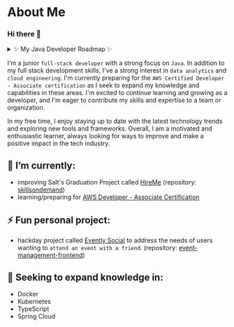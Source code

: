 # About Me
### Hi there 👋

<details>
<summary>✨ My Java Developer Roadmap ✨</summary>
 <summary>As a junior full-stack developer, my developer roadmap involves a number of concepts and technologies that I have learnt over the years.</summary>
 <summary>This table shows a timeframe of my development journey.</summary>
 <summary>Some concepts may reappear more than once as revisiting topics are essential.</summary>
 <summary>The most bottom is the recent concept learnt / in progress.</summary>
  
 | 2020    | 2021 | 2022 | 2023 |
 | ------- |----- | ---- | ---- |
 | AWS SAA | HTML | Tableau
 | Python  | CSS  | DataGrip
 || JavaScript | Python
 || Linux | Java
 || MySQL | Github
 ||| IntelliJ
 ||| Core Java
 ||| Unit Test
 ||| REST API
 ||| Spring Boot
 ||| Maven
 ||| Docker
 ||| MySQL / NoSQL / PostgreSQL
 ||| MongoDB & Atlas
 ||| VS Code
 ||| ESLint
 ||| NodeJS
 ||| DOM Manipulation
 ||| ES7
 ||| npm
 ||| React
 ||| CSS Modules
 ||| Mocha / Chai / Jest / Cypress
 ||| Next.js
 ||| Microsoft Azure
 ||| Github Actions & Workflows
 ||| Spring Security
 ||| Next Authentication
 ||| Google Maps API
 ||| Tailwind CSS
 ||| Railway.app
 ||| AWS DA
 
</details>

I'm a junior `full-stack developer` with a strong focus on `Java`. In addition to my full stack development skills, I've a strong interest in `data analytics` and `cloud engineering`. I'm currently preparing for the `AWS Certified Developer - Associate certification` as I seek to expand my knowledge and capabilities in these areas. I'm excited to continue learning and growing as a developer, and I'm eager to contribute my skills and expertise to a team or organization.

In my free time, I enjoy staying up to date with the latest technology trends and exploring new tools and frameworks. Overall, I am a motivated and enthusiastic learner, always looking for ways to improve and make a positive impact in the tech industry.

## 🔭 I’m currently:
-  improving Salt's Graduation Project called [HireMe](https://skillsondemand-production.up.railway.app/gallery?location=Stockholm,%20Sweden&service=) (repository: [skillsondemand](https://github.com/omgshalihin/skillsondemand))
-  learning/preparing for [AWS Developer - Associate Certification](https://aws.amazon.com/certification/certified-developer-associate/)

## ⚡ Fun personal project:
- hackday project called [Evently Social](https://event-management-frontend-production.up.railway.app/) to address the needs of users wanting to `attend an event with a friend`. (repository: [event-management-frontend](https://github.com/omgshalihin/event-management-frontend))
 
## 🌱 Seeking to expand knowledge in:
- Docker
- Kubernetes
- TypeScript
- Spring Cloud





<!--
**omgshalihin/omgshalihin** is a ✨ _special_ ✨ repository because its `README.md` (this file) appears on your GitHub profile.

Here are some ideas to get you started:

- 👯 I’m looking to collaborate on ...
- 🤔 I’m looking for help with ...
- 💬 Ask me about ...
- 📫 How to reach me: ...
- 😄 Pronouns: ...
- ⚡ Fun fact: ...
-->
